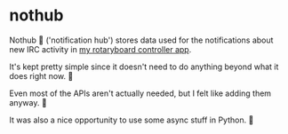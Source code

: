 # nothub

Nothub 📢 ('notification hub') stores data used for the notifications
about new IRC activity in [my rotaryboard controller app][controller].

It's kept pretty simple since it doesn't need to do anything beyond what
it does right now. 🐒

Even most of the APIs aren't actually needed, but I felt like adding them
anyway. 🙈

It was also a nice opportunity to use some async stuff in Python. 🐍


[controller]: https://github.com/ThiefMaster/controller
